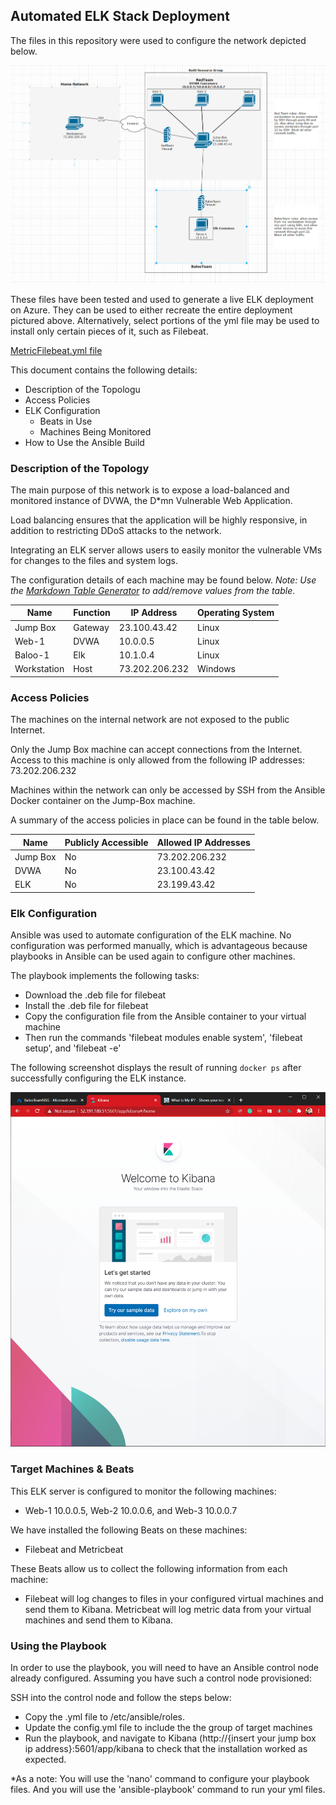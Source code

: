 ## Automated ELK Stack Deployment

The files in this repository were used to configure the network depicted below.

![Network Topology](Images/FAMReddNetworkTopology.png)

These files have been tested and used to generate a live ELK deployment on Azure. They can be used to either recreate the entire deployment pictured above. Alternatively, select portions of the yml file may be used to install only certain pieces of it, such as Filebeat.

[MetricFilebeat.yml file](Resources/MetricFilebeat.yml)

This document contains the following details:
- Description of the Topologu
- Access Policies
- ELK Configuration
  - Beats in Use
  - Machines Being Monitored
- How to Use the Ansible Build


### Description of the Topology

The main purpose of this network is to expose a load-balanced and monitored instance of DVWA, the D*mn Vulnerable Web Application.

Load balancing ensures that the application will be highly responsive, in addition to restricting DDoS attacks to the network.

Integrating an ELK server allows users to easily monitor the vulnerable VMs for changes to the files and system logs.

The configuration details of each machine may be found below.
_Note: Use the [Markdown Table Generator](http://www.tablesgenerator.com/markdown_tables) to add/remove values from the table_.

| Name      | Function | IP Address   | Operating System |
|-----------|----------|--------------|------------------|
| Jump Box  | Gateway  |23.100.43.42  | Linux            |
| Web-1     | DVWA     |10.0.0.5      | Linux            |
| Baloo-1   | Elk      |10.1.0.4      | Linux            |
|Workstation| Host     |73.202.206.232| Windows          |

### Access Policies

The machines on the internal network are not exposed to the public Internet. 

Only the Jump Box machine can accept connections from the Internet. Access to this machine is only allowed from the following IP addresses:
73.202.206.232

Machines within the network can only be accessed by SSH from the Ansible Docker container on the Jump-Box machine.

A summary of the access policies in place can be found in the table below.

| Name     | Publicly Accessible | Allowed IP Addresses |
|----------|---------------------|----------------------|
| Jump Box | No                  | 73.202.206.232       |
| DVWA     | No                  | 23.100.43.42         |
| ELK      | No                  | 23.199.43.42         |

### Elk Configuration

Ansible was used to automate configuration of the ELK machine. No configuration was performed manually, which is advantageous because playbooks
in Ansible can be used again to configure other machines.

The playbook implements the following tasks:
- Download the .deb file for filebeat
- Install the .deb file for filebeat
- Copy the configuration file from the Ansible container to your virtual machine
- Then run the commands 'filebeat modules enable system', 'filebeat setup', and 'filebeat -e'

The following screenshot displays the result of running `docker ps` after successfully configuring the ELK instance.

![ElkSetup001](Images/ElkSetup002.png)

### Target Machines & Beats
This ELK server is configured to monitor the following machines:
- Web-1 10.0.0.5, Web-2 10.0.0.6, and Web-3 10.0.0.7

We have installed the following Beats on these machines:
- Filebeat and Metricbeat

These Beats allow us to collect the following information from each machine:
- Filebeat will log changes to files in your configured virtual machines and send them to Kibana.
Metricbeat will log metric data from your virtual machines and send them to Kibana.

### Using the Playbook
In order to use the playbook, you will need to have an Ansible control node already configured. Assuming you have such a control node provisioned: 

SSH into the control node and follow the steps below:
- Copy the .yml file to /etc/ansible/roles.
- Update the config.yml file to include the the group of target machines 
- Run the playbook, and navigate to Kibana (http://{insert your jump box ip address}:5601/app/kibana to check that the installation worked as expected.

*As a note: You will use the 'nano' command to configure your playbook files. And you will use the 'ansible-playbook' command to run your yml files.
